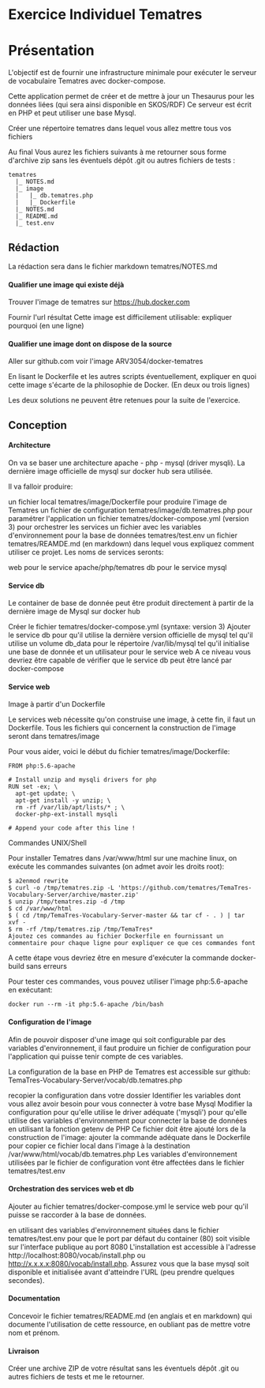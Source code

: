 # Exercice Individuel Tematres

# Présentation

L'objectif est de fournir une infrastructure minimale pour exécuter le serveur de vocabulaire Tematres avec docker-compose.

Cette application permet de créer et de mettre à jour un Thesaurus pour les données liées (qui sera ainsi disponible en SKOS/RDF) Ce serveur est écrit en PHP et peut utiliser une base Mysql.

Créer une répertoire tematres dans lequel vous allez mettre tous vos fichiers

Au final Vous aurez les fichiers suivants à me retourner sous forme d'archive zip sans les éventuels dépôt .git ou autres fichiers de tests :

```
tematres
  |_ NOTES.md
  |_ image
  |   |_ db.tematres.php
  |   |_ Dockerfile
  |_ NOTES.md
  |_ README.md
  |_ test.env
```

## Rédaction

La rédaction sera dans le fichier markdown tematres/NOTES.md

#### Qualifier une image qui existe déjà

Trouver l'image de tematres sur https://hub.docker.com

Fournir l'url résultat
Cette image est difficilement utilisable: expliquer pourquoi (en une ligne)

#### Qualifier une image dont on dispose de la source

Aller sur github.com voir l'image ARV3054/docker-tematres

En lisant le Dockerfile et les autres scripts éventuellement, expliquer en quoi cette image s'écarte de la philosophie de Docker. (En deux ou trois lignes)

Les deux solutions ne peuvent être retenues pour la suite de l'exercice.

## Conception

#### Architecture

On va se baser une architecture apache - php - mysql (driver mysqli). La dernière image officielle de mysql sur docker hub sera utilisée.

Il va falloir produire:

un fichier local tematres/image/Dockerfile pour produire l'image de Tematres
un fichier de configuration tematres/image/db.tematres.php pour paramétrer l'application
un fichier tematres/docker-compose.yml (version 3) pour orchestrer les services
un fichier avec les variables d'environnement pour la base de données tematres/test.env
un fichier tematres/REAMDE.md (en markdown) dans lequel vous expliquez comment utiliser ce projet.
Les noms de services seronts:

web pour le service apache/php/tematres
db pour le service mysql

#### Service db

Le container de base de donnée peut être produit directement à partir de la dernière image de Mysql sur docker hub

Créer le fichier tematres/docker-compose.yml (syntaxe: version 3)
Ajouter le service db pour qu'il utilise la dernière version officielle de mysql
tel qu'il utilise un volume db_data pour le répertoire /var/lib/mysql
tel qu'il initialise une base de donnée et un utilisateur pour le service web
A ce niveau vous devriez être capable de vérifier que le service db peut être lancé par docker-compose

#### Service web

Image à partir d'un Dockerfile

Le services web nécessite qu'on construise une image, à cette fin, il faut un Dockerfile. Tous les fichiers qui concernent la construction de l'image seront dans tematres/image

Pour vous aider, voici le début du fichier tematres/image/Dockerfile:

```
FROM php:5.6-apache

# Install unzip and mysqli drivers for php
RUN set -ex; \
  apt-get update; \
  apt-get install -y unzip; \
  rm -rf /var/lib/apt/lists/* ; \
  docker-php-ext-install mysqli

# Append your code after this line !
```

Commandes UNIX/Shell

Pour installer Tematres dans /var/www/html sur une machine linux, on exécute les commandes suivantes (on admet avoir les droits root):

```
$ a2enmod rewrite
$ curl -o /tmp/tematres.zip -L 'https://github.com/tematres/TemaTres-Vocabulary-Server/archive/master.zip'
$ unzip /tmp/tematres.zip -d /tmp
$ cd /var/www/html
$ ( cd /tmp/TemaTres-Vocabulary-Server-master && tar cf - . ) | tar xvf -
$ rm -rf /tmp/tematres.zip /tmp/TemaTres*
Ajoutez ces commandes au fichier Dockerfile en fournissant un commentaire pour chaque ligne pour expliquer ce que ces commandes font
```

A cette étape vous devriez être en mesure d'exécuter la commande docker-build sans erreurs

Pour tester ces commandes, vous pouvez utiliser l'image php:5.6-apache en exécutant:

```
docker run --rm -it php:5.6-apache /bin/bash
```

#### Configuration de l'image

Afin de pouvoir disposer d'une image qui soit configurable par des variables d'environnement, il faut produire un fichier de configuration pour l'application qui puisse tenir compte de ces variables.

La configuration de la base en PHP de Tematres est accessible sur github: TemaTres-Vocabulary-Server/vocab/db.tematres.php

recopier la configuration dans votre dossier
Identifier les variables dont vous allez avoir besoin pour vous connecter à votre base Mysql
Modifier la configuration
pour qu'elle utilise le driver adéquate ('mysqli')
pour qu'elle utilise des variables d'environnement pour connecter la base de données en utilisant la fonction getenv de PHP
Ce fichier doit être ajouté lors de la construction de l'image: ajouter la commande adéquate dans le Dockerfile pour copier ce fichier local dans l'image à la destination /var/www/html/vocab/db.tematres.php
Les variables d'environnement utilisées par le fichier de configuration vont être affectées dans le fichier tematres/test.env

#### Orchestration des services web et db

Ajouter au fichier tematres/docker-compose.yml le service web pour qu'il puisse se raccorder à la base de données.

en utilisant des variables d'environnement situées dans le fichier tematres/test.env
pour que le port par défaut du container (80) soit visible sur l'interface publique au port 8080
L'installation est accessible à l'adresse http://localhost:8080/vocab/install.php ou http://x.x.x.x:8080/vocab/install.php. Assurez vous que la base mysql soit disponible et initialisée avant d'atteindre l'URL (peu prendre quelques secondes).

#### Documentation

Concevoir le fichier tematres/README.md (en anglais et en markdown) qui documente l'utilisation de cette ressource, en oubliant pas de mettre votre nom et prénom.

#### Livraison

Créer une archive ZIP de votre résultat sans les éventuels dépôt .git ou autres fichiers de tests et me le retourner.
